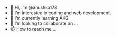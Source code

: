 - 👋 Hi, I’m @anushka178
- 👀 I’m interested in coding and web development.
- 🌱 I’m currently learning AKG
- 💞️ I’m looking to collaborate on ...
- 📫 How to reach me ...

<!---
anushka178/anushka178 is a ✨ special ✨ repository because its `README.md` (this file) appears on your GitHub profile.
You can click the Preview link to take a look at your changes.
--->
